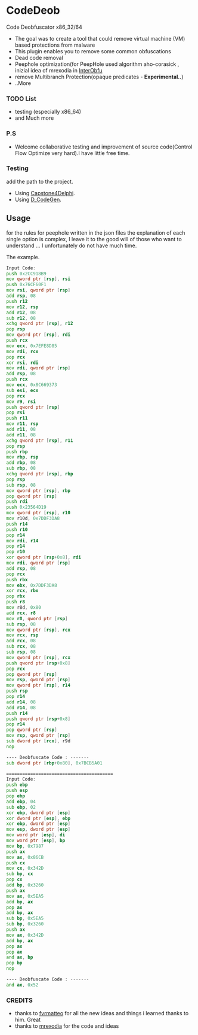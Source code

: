 # CodeDeob
 Code Deobfuscator x86_32/64

* The goal was to create a tool that could remove virtual machine (VM) based protections from malware
* This plugin enables you to remove some common obfuscations
* Dead code removal 
* Peephole optimization(for PeepHole used algorithm aho-corasick , inizial idea of mrexodia in [InterObfu](https://github.com/x64dbg/InterObfu)
* remove Multibranch Protection(opaque predicates -  **Experimental..**)
* ..More

### TODO List ###
* testing (especially x86_64)
* and Much more

### P.S ###

* Welcome collaborative testing and improvement of source code(Control Flow Optimize very hard).I have little free time.

### Testing ###
  add the path to the project.
  
* Using [Capstone4Delphi](https://github.com/Pigrecos/Capstone4Delphi). 
* Using [D_CodeGen](https://github.com/Pigrecos/D_CodeGen).

## Usage ##
  
  for the rules for peephole written in the json files the explanation of each single option is complex, I leave it to the good will 
  of those who want to understand ... I unfortunately do not have much time. 

  The example. 
  
~~~asm
Input Code:
push 0x2CC918B9
mov qword ptr [rsp], rsi
push 0x76CF60F1
mov rsi, qword ptr [rsp]
add rsp, 08
push r12
mov r12, rsp
add r12, 08
sub r12, 08
xchg qword ptr [rsp], r12
pop rsp
mov qword ptr [rsp], rdi
push rcx
mov ecx, 0x7EFE8D85
mov rdi, rcx
pop rcx
xor rsi, rdi
mov rdi, qword ptr [rsp]
add rsp, 08
push rcx
mov ecx, 0x8C669373
sub esi, ecx
pop rcx
mov r9, rsi
push qword ptr [rsp]
pop rsi
push r11
mov r11, rsp
add r11, 08
add r11, 08
xchg qword ptr [rsp], r11
pop rsp
push rbp
mov rbp, rsp
add rbp, 08
sub rbp, 08
xchg qword ptr [rsp], rbp
pop rsp
sub rsp, 08
mov qword ptr [rsp], rbp
pop qword ptr [rsp]
push rdi
push 0x23564D19
mov qword ptr [rsp], r10
mov r10d, 0x7DDF3DA8
push r14
push r10
pop r14
mov rdi, r14
pop r14
pop r10
xor qword ptr [rsp+0x8], rdi
mov rdi, qword ptr [rsp]
add rsp, 08
pop rcx
push rbx
mov ebx, 0x7DDF3DA8
xor rcx, rbx
pop rbx
push r8
mov r8d, 0x80
add rcx, r8
mov r8, qword ptr [rsp]
sub rsp, 08
mov qword ptr [rsp], rcx
mov rcx, rsp
add rcx, 08
sub rcx, 08
sub rsp, 08
mov qword ptr [rsp], rcx
push qword ptr [rsp+0x8]
pop rcx
pop qword ptr [rsp]
mov rsp, qword ptr [rsp]
mov qword ptr [rsp], r14
push rsp
pop r14
add r14, 08
add r14, 08
push r14
push qword ptr [rsp+0x8]
pop r14
pop qword ptr [rsp]
mov rsp, qword ptr [rsp]
sub dword ptr [rcx], r9d
nop

---- Deobfuscate Code : -------
sub dword ptr [rbp+0x80], 0x7BCB5A01

========================================
Input Code:
push ebp
push esp
pop ebp
add ebp, 04
sub ebp, 02
xor ebp, dword ptr [esp]
xor dword ptr [esp], ebp
xor ebp, dword ptr [esp]
mov esp, dword ptr [esp]
mov word ptr [esp], di
mov word ptr [esp], bp
mov bp, 0x7987
push ax
mov ax, 0x86CB
push cx
mov cx, 0x342D
sub bp, cx
pop cx
add bp, 0x3260
push ax
mov ax, 0x5EA5
add bp, ax
pop ax
add bp, ax
sub bp, 0x5EA5
sub bp, 0x3260
push ax
mov ax, 0x342D
add bp, ax
pop ax
pop ax
and ax, bp
pop bp
nop

---- Deobfuscate Code : -------
and ax, 0x52
~~~

### CREDITS ###

* thanks to [fvrmatteo](https://github.com/fvrmatteo) for all the new ideas and things i learned thanks to him. Great 
* thanks to [mrexodia](https://github.com/x64dbg/x64dbg) for the code and ideas
